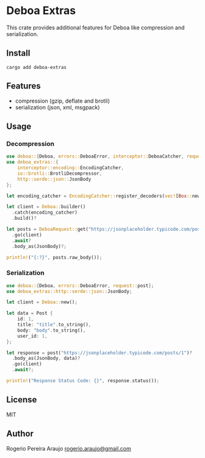# Deboa Extras

This crate provides additional features for Deboa like compression and serialization.

## Install

`cargo add deboa-extras`

## Features

- compression (gzip, deflate and brotli)
- serialization (json, xml, msgpack)

## Usage

### Decompression

```rust
use deboa::{Deboa, errors::DeboaError, interceptor::DeboaCatcher, request::DeboaRequest};
use deboa_extras::{
    interceptor::encoding::EncodingCatcher,
    io::brotli::BrotliDecompressor,
    http::serde::json::JsonBody
};

let encoding_catcher = EncodingCatcher::register_decoders(vec![Box::new(BrotliDecompressor)]);

let client = Deboa::builder()
  .catch(encoding_catcher)
  .build()?

let posts = DeboaRequest::get("https://jsonplaceholder.typicode.com/posts/1")
  .go(client)
  .await?
  .body_as(JsonBody)?;

println!("{:?}", posts.raw_body());
```

### Serialization

```rust
use deboa::{Deboa, errors::DeboaError, request::post};
use deboa_extras::http::serde::json::JsonBody;

let client = Deboa::new();

let data = Post {
    id: 1,
    title: "title".to_string(),
    body: "body".to_string(),
    user_id: 1,
};

let response = post("https://jsonplaceholder.typicode.com/posts/1")?
  .body_as(JsonBody, data)?
  .go(client)
  .await?;

println!("Response Status Code: {}", response.status());
```

## License

MIT

## Author

Rogerio Pereira Araujo <rogerio.araujo@gmail.com>
